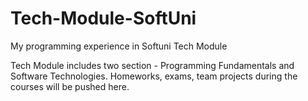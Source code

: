 # Tech-Module-SoftUni
My programming experience in Softuni Tech Module

Tech Module includes two section - Programming Fundamentals and Software Technologies. Homeworks, exams, team projects during the courses will be pushed here.
